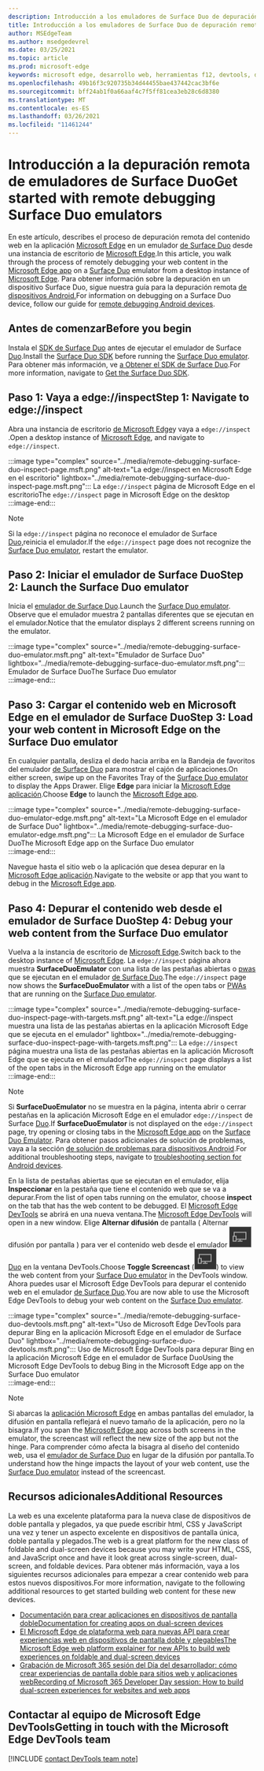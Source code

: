 ```yaml
---
description: Introducción a los emuladores de Surface Duo de depuración remota.
title: Introducción a los emuladores de Surface Duo de depuración remota
author: MSEdgeTeam
ms.author: msedgedevrel
ms.date: 03/25/2021
ms.topic: article
ms.prod: microsoft-edge
keywords: microsoft edge, desarrollo web, herramientas f12, devtools, depuración remota, android, surface duo
ms.openlocfilehash: 49b16f3c920735b34d44455bae437442cac3bf6e
ms.sourcegitcommit: bff24ab1f0a66aaf4c7f5ff81cea3eb28c6d8380
ms.translationtype: MT
ms.contentlocale: es-ES
ms.lasthandoff: 03/26/2021
ms.locfileid: "11461244"
---
```

# <a name="get-started-with-remote-debugging-surface-duo-emulators"></a><span data-ttu-id="6d5de-104">Introducción a la depuración remota de emuladores de Surface Duo</span><span class="sxs-lookup"><span data-stu-id="6d5de-104">Get started with remote debugging Surface Duo emulators</span></span>  

<span data-ttu-id="6d5de-105">En este artículo, describes el proceso de depuración remota del contenido web en la aplicación [Microsoft Edge][GooglePlayStoreAppsComMicrosoftEmmx] en un emulador [de Surface Duo][MicrosoftSurfaceDevicesSurfaceDuo] desde una instancia de escritorio de [Microsoft Edge][MicrosoftEdge].</span><span class="sxs-lookup"><span data-stu-id="6d5de-105">In this article, you walk through the process of remotely debugging your web content in the [Microsoft Edge app][GooglePlayStoreAppsComMicrosoftEmmx] on a [Surface Duo][MicrosoftSurfaceDevicesSurfaceDuo] emulator from a desktop instance of [Microsoft Edge][MicrosoftEdge].</span></span>  <span data-ttu-id="6d5de-106">Para obtener información sobre la depuración en un dispositivo Surface Duo, sigue nuestra guía para la depuración remota [de dispositivos Android.][DevtoolsRemoteDebuggingMain]</span><span class="sxs-lookup"><span data-stu-id="6d5de-106">For information on debugging on a Surface Duo device, follow our guide for [remote debugging Android devices][DevtoolsRemoteDebuggingMain].</span></span>  

## <a name="before-you-begin"></a><span data-ttu-id="6d5de-107">Antes de comenzar</span><span class="sxs-lookup"><span data-stu-id="6d5de-107">Before you begin</span></span>

<span data-ttu-id="6d5de-108">Instala el [SDK de Surface Duo][MicrosoftDownload100847] antes de ejecutar el emulador de Surface [Duo][DualScreenAndroidUseEmulator].</span><span class="sxs-lookup"><span data-stu-id="6d5de-108">Install the [Surface Duo SDK][MicrosoftDownload100847] before running the [Surface Duo emulator][DualScreenAndroidUseEmulator].</span></span>  <span data-ttu-id="6d5de-109">Para obtener más información, ve [a Obtener el SDK de Surface Duo][DualScreenAndroidGetDuoSdk].</span><span class="sxs-lookup"><span data-stu-id="6d5de-109">For more information, navigate to [Get the Surface Duo SDK][DualScreenAndroidGetDuoSdk].</span></span>  

## <a name="step-1-navigate-to-edgeinspect"></a><span data-ttu-id="6d5de-110">Paso 1: Vaya a edge://inspect</span><span class="sxs-lookup"><span data-stu-id="6d5de-110">Step 1: Navigate to edge://inspect</span></span>  

<span data-ttu-id="6d5de-111">Abra una instancia de escritorio [de Microsoft Edge][MicrosoftEdge]y vaya a `edge://inspect` .</span><span class="sxs-lookup"><span data-stu-id="6d5de-111">Open a desktop instance of [Microsoft Edge][MicrosoftEdge], and navigate to `edge://inspect`.</span></span>  

:::image type="complex" source="../media/remote-debugging-surface-duo-inspect-page.msft.png" alt-text="La edge://inspect en Microsoft Edge en el escritorio" lightbox="../media/remote-debugging-surface-duo-inspect-page.msft.png":::
   <span data-ttu-id="6d5de-113">La `edge://inspect` página de Microsoft Edge en el escritorio</span><span class="sxs-lookup"><span data-stu-id="6d5de-113">The `edge://inspect` page in Microsoft Edge on the desktop</span></span>  
:::image-end:::

> [!NOTE]
> <span data-ttu-id="6d5de-114">Si la `edge://inspect` página no reconoce el emulador de Surface [Duo,][DualScreenAndroidUseEmulator]reinicia el emulador.</span><span class="sxs-lookup"><span data-stu-id="6d5de-114">If the `edge://inspect` page does not recognize the [Surface Duo emulator][DualScreenAndroidUseEmulator], restart the emulator.</span></span>  

## <a name="step-2-launch-the-surface-duo-emulator"></a><span data-ttu-id="6d5de-115">Paso 2: Iniciar el emulador de Surface Duo</span><span class="sxs-lookup"><span data-stu-id="6d5de-115">Step 2: Launch the Surface Duo emulator</span></span>  

<span data-ttu-id="6d5de-116">Inicia el [emulador de Surface Duo][DualScreenAndroidUseEmulator].</span><span class="sxs-lookup"><span data-stu-id="6d5de-116">Launch the [Surface Duo emulator][DualScreenAndroidUseEmulator].</span></span>  <span data-ttu-id="6d5de-117">Observe que el emulador muestra 2 pantallas diferentes que se ejecutan en el emulador.</span><span class="sxs-lookup"><span data-stu-id="6d5de-117">Notice that the emulator displays 2 different screens running on the emulator.</span></span>  

:::image type="complex" source="../media/remote-debugging-surface-duo-emulator.msft.png" alt-text="Emulador de Surface Duo" lightbox="../media/remote-debugging-surface-duo-emulator.msft.png":::
   <span data-ttu-id="6d5de-119">Emulador de Surface Duo</span><span class="sxs-lookup"><span data-stu-id="6d5de-119">The Surface Duo emulator</span></span>  
:::image-end:::  

## <a name="step-3-load-your-web-content-in-microsoft-edge-on-the-surface-duo-emulator"></a><span data-ttu-id="6d5de-120">Paso 3: Cargar el contenido web en Microsoft Edge en el emulador de Surface Duo</span><span class="sxs-lookup"><span data-stu-id="6d5de-120">Step 3: Load your web content in Microsoft Edge on the Surface Duo emulator</span></span>  

<span data-ttu-id="6d5de-121">En cualquier pantalla, desliza el dedo hacia arriba en la Bandeja de favoritos del emulador [de Surface Duo][DualScreenAndroidUseEmulator] para mostrar el cajón de aplicaciones.</span><span class="sxs-lookup"><span data-stu-id="6d5de-121">On either screen, swipe up on the Favorites Tray of the [Surface Duo emulator][DualScreenAndroidUseEmulator] to display the Apps Drawer.</span></span>  <span data-ttu-id="6d5de-122">Elige **Edge** para iniciar la [Microsoft Edge aplicación][GooglePlayStoreAppsComMicrosoftEmmx].</span><span class="sxs-lookup"><span data-stu-id="6d5de-122">Choose **Edge** to launch the [Microsoft Edge app][GooglePlayStoreAppsComMicrosoftEmmx].</span></span>  

:::image type="complex" source="../media/remote-debugging-surface-duo-emulator-edge.msft.png" alt-text="La Microsoft Edge en el emulador de Surface Duo" lightbox="../media/remote-debugging-surface-duo-emulator-edge.msft.png":::
   <span data-ttu-id="6d5de-124">La Microsoft Edge en el emulador de Surface Duo</span><span class="sxs-lookup"><span data-stu-id="6d5de-124">The Microsoft Edge app on the Surface Duo emulator</span></span>  
:::image-end:::  

<span data-ttu-id="6d5de-125">Navegue hasta el sitio web o la aplicación que desea depurar en la [Microsoft Edge aplicación][GooglePlayStoreAppsComMicrosoftEmmx].</span><span class="sxs-lookup"><span data-stu-id="6d5de-125">Navigate to the website or app that you want to debug in the [Microsoft Edge app][GooglePlayStoreAppsComMicrosoftEmmx].</span></span>  

## <a name="step-4-debug-your-web-content-from-the-surface-duo-emulator"></a><span data-ttu-id="6d5de-126">Paso 4: Depurar el contenido web desde el emulador de Surface Duo</span><span class="sxs-lookup"><span data-stu-id="6d5de-126">Step 4: Debug your web content from the Surface Duo emulator</span></span>  

<span data-ttu-id="6d5de-127">Vuelva a la instancia de escritorio de [Microsoft Edge][MicrosoftEdge].</span><span class="sxs-lookup"><span data-stu-id="6d5de-127">Switch back to the desktop instance of [Microsoft Edge][MicrosoftEdge].</span></span>  <span data-ttu-id="6d5de-128">La `edge://inspect` página ahora muestra **SurfaceDuoEmulator** con una lista de las pestañas abiertas o [pwas][ProgressiveWebAppsIndex] que se ejecutan en el emulador [de Surface Duo][DualScreenAndroidUseEmulator].</span><span class="sxs-lookup"><span data-stu-id="6d5de-128">The `edge://inspect` page now shows the **SurfaceDuoEmulator** with a list of the open tabs or [PWAs][ProgressiveWebAppsIndex] that are running on the [Surface Duo emulator][DualScreenAndroidUseEmulator].</span></span>  

:::image type="complex" source="../media/remote-debugging-surface-duo-inspect-page-with-targets.msft.png" alt-text="La edge://inspect muestra una lista de las pestañas abiertas en la aplicación Microsoft Edge que se ejecuta en el emulador" lightbox="../media/remote-debugging-surface-duo-inspect-page-with-targets.msft.png":::
   <span data-ttu-id="6d5de-130">La `edge://inspect` página muestra una lista de las pestañas abiertas en la aplicación Microsoft Edge que se ejecuta en el emulador</span><span class="sxs-lookup"><span data-stu-id="6d5de-130">The `edge://inspect` page displays a list of the open tabs in the Microsoft Edge app running on the emulator</span></span>  
:::image-end:::  

> [!NOTE]
> <span data-ttu-id="6d5de-131">Si **SurfaceDuoEmulator** no se muestra en la página, intenta abrir o cerrar pestañas en la aplicación Microsoft Edge en el emulador `edge://inspect` de Surface [][GooglePlayStoreAppsComMicrosoftEmmx] [Duo][DualScreenAndroidUseEmulator].</span><span class="sxs-lookup"><span data-stu-id="6d5de-131">If **SurfaceDuoEmulator** is not displayed on the `edge://inspect` page, try opening or closing tabs in the [Microsoft Edge app][GooglePlayStoreAppsComMicrosoftEmmx] on the [Surface Duo Emulator][DualScreenAndroidUseEmulator].</span></span>  <span data-ttu-id="6d5de-132">Para obtener pasos adicionales de solución de problemas, vaya a la sección [de solución de problemas para dispositivos Android][DevtoolsRemoteDebuggingIndexTroubleshootingDevtoolsIsNotDetectingAndroidDevice].</span><span class="sxs-lookup"><span data-stu-id="6d5de-132">For additional troubleshooting steps, navigate to [troubleshooting section for Android devices][DevtoolsRemoteDebuggingIndexTroubleshootingDevtoolsIsNotDetectingAndroidDevice].</span></span>  

<span data-ttu-id="6d5de-133">En la lista de pestañas abiertas que se ejecutan en el emulador, elija **Inspeccionar** en la pestaña que tiene el contenido web que se va a depurar.</span><span class="sxs-lookup"><span data-stu-id="6d5de-133">From the list of open tabs running on the emulator, choose **inspect** on the tab that has the web content to be debugged.</span></span>  <span data-ttu-id="6d5de-134">El [Microsoft Edge DevTools][DevtoolsIndex] se abrirá en una nueva ventana.</span><span class="sxs-lookup"><span data-stu-id="6d5de-134">The [Microsoft Edge DevTools][DevtoolsIndex] will open in a new window.</span></span>  <span data-ttu-id="6d5de-135">Elige **Alternar difusión** de pantalla \( Alternar difusión por pantalla \) para ver el contenido web desde el emulador ![ de Surface ](../media/toggle-screencast-icon.msft.png) [Duo][DualScreenAndroidUseEmulator] en la ventana DevTools.</span><span class="sxs-lookup"><span data-stu-id="6d5de-135">Choose **Toggle Screencast** \(![Toggle Screencast](../media/toggle-screencast-icon.msft.png)\) to view the web content from your [Surface Duo emulator][DualScreenAndroidUseEmulator] in the DevTools window.</span></span>  <span data-ttu-id="6d5de-136">Ahora puedes usar el Microsoft Edge DevTools para depurar el contenido web en el emulador [de Surface Duo][DualScreenAndroidUseEmulator].</span><span class="sxs-lookup"><span data-stu-id="6d5de-136">You are now able to use the Microsoft Edge DevTools to debug your web content on the [Surface Duo emulator][DualScreenAndroidUseEmulator].</span></span>  

:::image type="complex" source="../media/remote-debugging-surface-duo-devtools.msft.png" alt-text="Uso de Microsoft Edge DevTools para depurar Bing en la aplicación Microsoft Edge en el emulador de Surface Duo" lightbox="../media/remote-debugging-surface-duo-devtools.msft.png":::
   <span data-ttu-id="6d5de-138">Uso de Microsoft Edge DevTools para depurar Bing en la aplicación Microsoft Edge en el emulador de Surface Duo</span><span class="sxs-lookup"><span data-stu-id="6d5de-138">Using the Microsoft Edge DevTools to debug Bing in the Microsoft Edge app on the Surface Duo emulator</span></span>  
:::image-end:::  

> [!NOTE]
> <span data-ttu-id="6d5de-139">Si abarcas la [aplicación Microsoft Edge][GooglePlayStoreAppsComMicrosoftEmmx] en ambas pantallas del emulador, la difusión en pantalla reflejará el nuevo tamaño de la aplicación, pero no la bisagra.</span><span class="sxs-lookup"><span data-stu-id="6d5de-139">If you span the [Microsoft Edge app][GooglePlayStoreAppsComMicrosoftEmmx] across both screens in the emulator, the screencast will reflect the new size of the app but not the hinge.</span></span>  <span data-ttu-id="6d5de-140">Para comprender cómo afecta la bisagra al diseño del contenido web, usa el [emulador de Surface Duo][DualScreenAndroidUseEmulator] en lugar de la difusión por pantalla.</span><span class="sxs-lookup"><span data-stu-id="6d5de-140">To understand how the hinge impacts the layout of your web content, use the [Surface Duo emulator][DualScreenAndroidUseEmulator] instead of the screencast.</span></span>  

## <a name="additional-resources"></a><span data-ttu-id="6d5de-141">Recursos adicionales</span><span class="sxs-lookup"><span data-stu-id="6d5de-141">Additional Resources</span></span>  

<span data-ttu-id="6d5de-142">La web es una excelente plataforma para la nueva clase de dispositivos de doble pantalla y plegados, ya que puede escribir html, CSS y JavaScript una vez y tener un aspecto excelente en dispositivos de pantalla única, doble pantalla y plegados.</span><span class="sxs-lookup"><span data-stu-id="6d5de-142">The web is a great platform for the new class of foldable and dual-screen devices because you may write your HTML, CSS, and JavaScript once and have it look great across single-screen, dual-screen, and foldable devices.</span></span>  <span data-ttu-id="6d5de-143">Para obtener más información, vaya a los siguientes recursos adicionales para empezar a crear contenido web para estos nuevos dispositivos.</span><span class="sxs-lookup"><span data-stu-id="6d5de-143">For more information, navigate to the following additional resources to get started building web content for these new devices.</span></span>  

*   [<span data-ttu-id="6d5de-144">Documentación para crear aplicaciones en dispositivos de pantalla doble</span><span class="sxs-lookup"><span data-stu-id="6d5de-144">Documentation for creating apps on dual-screen devices</span></span>][DualScreenIndex]  
*   [<span data-ttu-id="6d5de-145">El Microsoft Edge de plataforma web para nuevas API para crear experiencias web en dispositivos de pantalla doble y plegables</span><span class="sxs-lookup"><span data-stu-id="6d5de-145">The Microsoft Edge web platform explainer for new APIs to build web experiences on foldable and dual-screen devices</span></span>][GithubMicrosoftedgeMsedgeexplainersFoldablesExplainer]  
*   [<span data-ttu-id="6d5de-146">Grabación de Microsoft 365 sesión del Día del desarrollador: cómo crear experiencias de pantalla doble para sitios web y aplicaciones web</span><span class="sxs-lookup"><span data-stu-id="6d5de-146">Recording of Microsoft 365 Developer Day session: How to build dual-screen experiences for websites and web apps</span></span>][YoutubeDxrzwsqxpvc]  

## <a name="getting-in-touch-with-the-microsoft-edge-devtools-team"></a><span data-ttu-id="6d5de-147">Contactar al equipo de Microsoft Edge DevTools</span><span class="sxs-lookup"><span data-stu-id="6d5de-147">Getting in touch with the Microsoft Edge DevTools team</span></span>  

[!INCLUDE [contact DevTools team note](../includes/contact-devtools-team-note.md)]  

<!-- links -->  

[DevtoolsIndex]: ../index.md "Microsoft Edge (Chromium) Developer Tools | Microsoft Docs"  
[ProgressiveWebAppsIndex]: ../../progressive-web-apps-chromium/index.md "Aplicaciones web progresivas en Windows | Microsoft Docs"  
[DevtoolsRemoteDebuggingMain]: ./index.md "Introducción a la depuración remota de dispositivos Android | Microsoft Docs"  
[DevtoolsRemoteDebuggingIndexTroubleshootingDevtoolsIsNotDetectingAndroidDevice]: ./index.md#troubleshooting-devtools-is-not-detecting-the-android-device "Solución de problemas: DevTools no detecta el dispositivo Android: introducción a la depuración remota de dispositivos Android | Microsoft Docs"  

[DualScreenIndex]: /dual-screen/index "Crear aplicaciones para dispositivos de pantalla doble | Microsoft Docs"  
[DualScreenAndroidUseEmulator]: /dual-screen/android/use-emulator "Usa el emulador de Surface DUo | Microsoft Docs"  
[DualScreenAndroidGetDuoSdk]: /dual-screen/android/get-duo-sdk "Obtener el SDK de Surface Duo | Microsoft Docs"  

[MicrosoftEdge]: https://www.microsoft.com/edge "Presentación de la nueva Microsoft Edge"  
[MicrosoftSurfaceDevicesSurfaceDuo]: https://www.microsoft.com/surface/devices/surface-duo "El nuevo surface duo | Microsoft Surface"  
[MicrosoftDownload100847]: https://www.microsoft.com/download/details.aspx?id=100847 "Descargar Surface Duo SDK Preview Release | Centro de descarga de Microsoft"  

[GooglePlayStoreAppsComMicrosoftEmmx]: https://play.google.com/store/apps/details?id=com.microsoft.emmx "Microsoft Edge: Explorador web | GooglePlay"  

[GithubMicrosoftedgeMsedgeexplainersFoldablesExplainer]: https://github.com/MicrosoftEdge/MSEdgeExplainers/blob/master/Foldables/explainer.md "Primitivos de plataforma web para experiencias ilustradas en dispositivos plegables: MicrosoftEdge/MSEdgeExplainers | GitHub"  

[YoutubeDxrzwsqxpvc]: https://youtu.be/DXrZWsqXPVc "Cómo crear experiencias de pantalla doble para el sitio web y las aplicaciones web | YouTube"  
